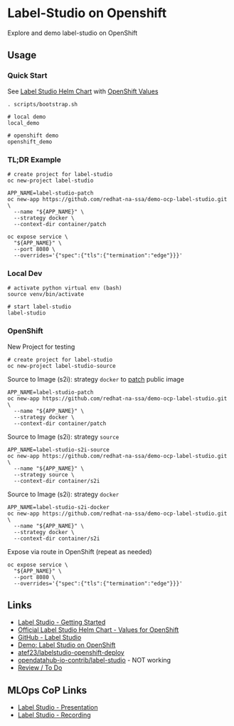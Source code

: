 # Label-Studio on Openshift

Explore and demo label-studio on OpenShift

## Usage

### Quick Start

See [Label Studio Helm Chart](https://github.com/HumanSignal/charts) with [OpenShift Values](https://github.com/HumanSignal/charts/blob/master/heartex/label-studio/example-values/label-studio-on-openshift.yaml)

```
. scripts/bootstrap.sh

# local demo
local_demo

# openshift demo
openshift_demo
```

### TL;DR Example

```
# create project for label-studio
oc new-project label-studio

APP_NAME=label-studio-patch
oc new-app https://github.com/redhat-na-ssa/demo-ocp-label-studio.git \
  --name "${APP_NAME}" \
  --strategy docker \
  --context-dir container/patch

oc expose service \
  "${APP_NAME}" \
  --port 8080 \
  --overrides='{"spec":{"tls":{"termination":"edge"}}}'
```

### Local Dev

```
# activate python virtual env (bash)
source venv/bin/activate

# start label-studio
label-studio
```

### OpenShift

New Project for testing

```
# create project for label-studio
oc new-project label-studio-source
```

Source to Image (s2i): strategy `docker` to [patch](container/patch) public image

```
APP_NAME=label-studio-patch
oc new-app https://github.com/redhat-na-ssa/demo-ocp-label-studio.git \
  --name "${APP_NAME}" \
  --strategy docker \
  --context-dir container/patch
```

Source to Image (s2i): strategy `source`

```
APP_NAME=label-studio-s2i-source
oc new-app https://github.com/redhat-na-ssa/demo-ocp-label-studio.git \
  --name "${APP_NAME}" \
  --strategy source \
  --context-dir container/s2i
```

Source to Image (s2i): strategy `docker`

```
APP_NAME=label-studio-s2i-docker
oc new-app https://github.com/redhat-na-ssa/demo-ocp-label-studio.git \
  --name "${APP_NAME}" \
  --strategy docker \
  --context-dir container/s2i
```

Expose via route in OpenShift (repeat as needed)

```
oc expose service \
  "${APP_NAME}" \
  --port 8080 \
  --overrides='{"spec":{"tls":{"termination":"edge"}}}'
  ```

## Links

- [Label Studio - Getting Started](https://labelstud.io/guide/start.html)
- [Official Label Studio Helm Chart - Values for OpenShift](https://github.com/HumanSignal/charts/blob/master/heartex/label-studio/example-values/label-studio-on-openshift.yaml)
- [GitHub - Label Studio](https://github.com/heartexlabs/label-studio)
- [Demo: Label Studio on OpenShift](https://github.com/rh-intelligent-application-practice/labelstudio-openshift-deploy)
- [atef23/labelstudio-openshift-deploy](https://github.com/atef23/labelstudio-openshift-deploy)
- [opendatahub-io-contrib/label-studio](https://github.com/opendatahub-io-contrib/label-studio-integration) - NOT working
- [Review / To Do](REVIEW.md)

## MLOps CoP Links

- [Label Studio - Presentation](https://docs.google.com/presentation/d/1bH-JYQmxIkxlug6N6yDqojKDC7XVE7HD5uxyZ7VEO-s)
- [Label Studio - Recording](https://drive.google.com/file/d/1USf9kzuAIjviqeB6f56c4SGIyMmXovkT/)
